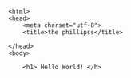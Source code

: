 <!DOCTYPE html> 
    <html>
    <head>
        <meta charset="utf-8">
        <title>the phillipss</title>
<style>

    h1 {
        color: blue;
        }

</style>
    </head>
    <body>

        <h1> Hello World! </h>

</body>

</html>
